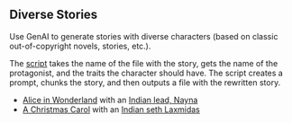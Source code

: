## Diverse Stories

Use GenAI to generate stories with diverse characters (based on classic out-of-copyright novels, stories, etc.).

The [script](diverse_stories.py) takes the name of the file with the story, gets the name of the protagonist, and the traits the character should have. The script creates a prompt, chunks the story, and then outputs a file with the rewritten story.

* [Alice in Wonderland](./alice_in_wonderland.txt) with an [Indian lead, Nayna](./alice_in_wonderland.rewritten.txt)
* [A Christmas Carol](./christmas_carol.txt) with an [Indian seth Laxmidas](./christmas_carol.adapted.txt)
